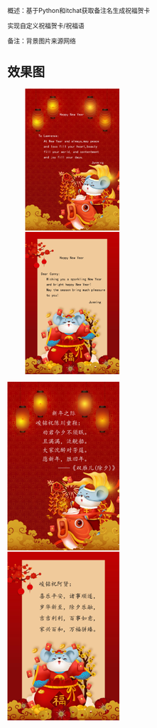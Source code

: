 概述：基于Python和itchat获取备注名生成祝福贺卡

<!--more-->

实现自定义祝福贺卡/祝福语

备注：背景图片来源网络

# 效果图

<figure class="half">
    <img src="/images/Lawrence.jpg" width="50%"/>
	<img src="/images/Canny.jpg" width="50%"/>
</figure>



<img src="/images/chen.jpg" width="50%"/>

<img src="/images/axian.jpg" width="50%"/>
